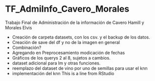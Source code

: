 # TF_AdmiInfo_Cavero_Morales
Trabajo Final de Administración de la información de Cavero Hamill y Morales Elvis
  * Creación de carpeta datasets, con los csv. y el backup de los datos.
  * Creación de save del df y no de la imagen en general
  * Combinación?
  * Agregando en Preprocesamiento modicación de fechas
  * Gráficos de los querys 2 al 8, sujetos a cambios.
  * dataset adicional para lm y otras funciones.
  * reemplazo del dataset de vino por uno de semillas para usar el knn
  * implementación del knn
This is a line from RStudio

